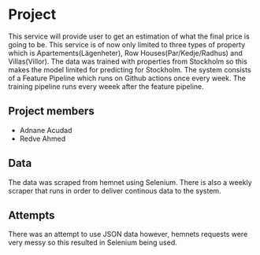 # Project
This service will provide user to get an estimation of what the final price is going to be. This service is of now only limited to three types of property which is Apartements(Lägenheter), Row Houses(Par/Kedje/Radhus) and Villas(Villor). The data was trained with properties from Stockholm so this makes the model limited for predicting for Stockholm. The system consists of a Feature Pipeline which runs on Github actions once every week. The training pipeline runs every weeek after the feature pipeline.
 
## Project members 
* Adnane Acudad
* Redve Ahmed

## Data
The data was scraped from hemnet using Selenium. There is also a weekly scraper that runs in order to deliver continous data to the system. 

## Attempts
There was an attempt to use JSON data however, hemnets requests were very messy so this resulted in Selenium being used.


